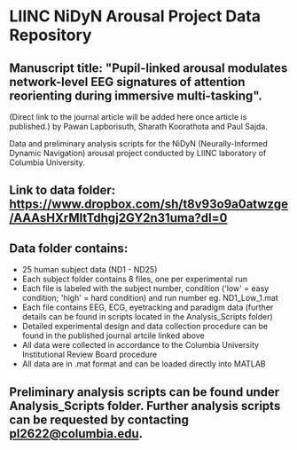 # LIINC NiDyN Arousal Project Data Repository

## Manuscript title: "Pupil-linked arousal modulates network-level EEG signatures of attention reorienting during immersive multi-tasking".
(Direct link to the journal article will be added here once article is published.)
by Pawan Lapborisuth, Sharath Koorathota and Paul Sajda.

Data and preliminary analysis scripts for the NiDyN (Neurally-Informed Dynamic Navigation) arousal project conducted by LIINC laboratory of Columbia University. 

## Link to data folder: https://www.dropbox.com/sh/t8v93o9a0atwzge/AAAsHXrMltTdhgj2GY2n31uma?dl=0

## Data folder contains:
  - 25 human subject data (ND1 - ND25)
  - Each subject folder contains 8 files, one per experimental run
  - Each file is labeled with the subject number, condition ('low' = easy condition; 'high' = hard condition) and run number eg. ND1_Low_1.mat
  - Each file contains EEG, ECG, eyetracking and paradigm data (further details can be found in scripts located in the Analysis_Scripts folder)
  - Detailed experimental design and data collection procedure can be found in the published journal artcile linked above
  - All data were collected in accordance to the Columbia University Institutional Review Board procedure
  - All data are in .mat format and can be loaded directly into MATLAB

## Preliminary analysis scripts can be found under Analysis_Scripts folder. Further analysis scripts can be requested by contacting pl2622@columbia.edu.
